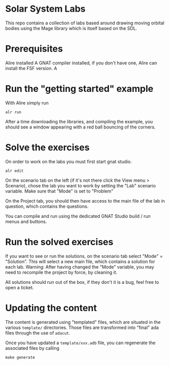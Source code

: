 # Solar System Labs

This repo contains a collection of labs based around drawing moving orbital
bodies using the Mage library which is itself based on the SDL.

# Prerequisites

Alire installed
A GNAT compiler installed, if you don't have one, Alire can install the FSF
version.
A 

# Run the "getting started" example

With Alire simply run

`alr run`

After a time downloading the libraries, and compiling the example, you should
see a window appearing with a red ball bouncing of the corners.

# Solve the exercises

On order to work on the labs you must first start gnat studio.

`alr edit`

On the scenario tab on the left (if it's not there click the View menu > Scenario), chose
the lab you want to work by setting the "Lab" scenario variable. Make sure that "Mode" is set
to "Problem"

On the Project tab, you should then have access to the main file of the lab in question, which
contains the questions.

You can compile and run using the dedicated GNAT Studio build / run menus and buttons.

# Run the solved exercises

If you want to see or run the solutions, on the scenario tab select "Mode" = "Solution". This
will select a new main file, which contains a solution for each lab.
Warning: After having changed the "Mode" variable, you may need to recompile the project by force,
by cleaning it.

All solutions should run out of the box, if they don't it is a bug, feel free to open a ticket.

# Updating the content

The content is generated using "templated" files, which are situated in the various `template/` directories.
Those files are transformed into "final" ada files through the use of `adacut`.

Once you have updated a `template/xxx.adb` file, you can regenerate the associated files by calling

`make generate`
